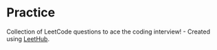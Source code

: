 # Practice
Collection of LeetCode questions to ace the coding interview! - Created using [LeetHub](https://github.com/QasimWani/LeetHub).
